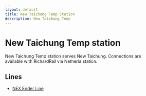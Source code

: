 ```yaml
---
layout: default
title: New Taichung Temp Station
description: New Taichung Temp
---
```


# New Taichung Temp station

New Taichung Temp station serves New Taichung. Connections are available with
RichardRail via Netheria station.

## Lines

- [NEX Ender Line](/rail-lines/nex-ender-line)

